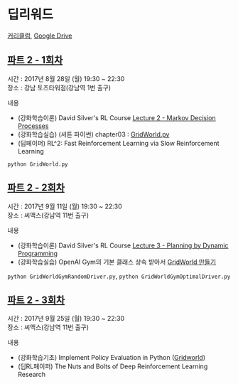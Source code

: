 # 딥리워드

[커리큘럼](https://docs.google.com/spreadsheets/d/1yOGenVpN9w-AlFK2Z-3IU6ihFkgooKUb9p3pUgnATS8/edit#gid=1400258417),
[Google Drive](https://drive.google.com/drive/u/1/folders/0Bw594TdiBdAUeTlfaGhxUm1FcFE)

## [파트 2 - 1회차](https://www.facebook.com/events/169386600274050/)

시간 : 2017년 8월 28일 (월) 19:30 ~ 22:30<br>
장소 : 강남 토즈타워점(강남역 1번 출구)

내용
* (강화학습이론) David Silver's RL Course
  [Lecture 2 - Markov Decision Processes](http://www0.cs.ucl.ac.uk/staff/d.silver/web/Teaching_files/MDP.pdf)
* (강화학습실습) (셔튼 파이썬) chapter03 :
  [GridWorld.py](https://github.com/ShangtongZhang/reinforcement-learning-an-introduction/blob/master/chapter03/GridWorld.py)
* (딥페이퍼) RL^2: Fast Reinforcement Learning via Slow Reinforcement Learning

`python GridWorld.py`

## [파트 2 - 2회차](https://www.facebook.com/events/129594747676131/)

시간 : 2017년 9월 11일 (월) 19:30 ~ 22:30<br>
장소 : 씨맥스(강남역 11번 출구)

내용
* (강화학습이론) David Silver's RL Course
  [Lecture 3 - Planning by Dynamic Programming](http://www0.cs.ucl.ac.uk/staff/d.silver/web/Teaching_files/DP.pdf)
* (강화학습실습) OpenAI Gym의 기본 클래스 상속 받아서
  [GridWorld 만들기](https://github.com/dennybritz/reinforcement-learning/blob/master/lib/envs/gridworld.py)

`python GridWorldGymRandomDriver.py`, `python GridWorldGymOptimalDriver.py`

## [파트 2 - 3회차](https://www.facebook.com/events/506467736379305/)

시간 : 2017년 9월 25일 (월) 19:30 ~ 22:30<br>
장소 : 씨맥스(강남역 11번 출구)

내용
* (강화학습기초) Implement Policy Evaluation in Python
  ([Gridworld](https://github.com/dennybritz/reinforcement-learning/blob/master/DP/Policy%20Evaluation.ipynb))
* (딥RL페이퍼) The Nuts and Bolts of Deep Reinforcement Learning Research

